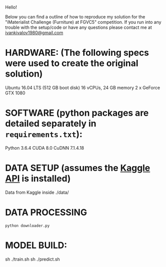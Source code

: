 Hello!

Below you can find a outline of how to reproduce my solution for the "iMaterialist Challenge (Furniture) at FGVC5" competition.
If you run into any trouble with the setup/code or have any questions please contact me at ivankivalov1980@gmail.com

# HARDWARE: (The following specs were used to create the original solution)
Ubuntu 16.04 LTS (512 GB boot disk)
16 vCPUs, 24 GB memory
2 x GeForce GTX 1080

# SOFTWARE (python packages are detailed separately in `requirements.txt`):
Python 3.6.4
CUDA 8.0
CuDNN 7.1.4.18

# DATA SETUP (assumes the [Kaggle API](https://github.com/Kaggle/kaggle-api) is installed)
Data from Kaggle inside ./data/

# DATA PROCESSING
`python downloader.py`

# MODEL BUILD:
sh ./train.sh
sh ./predict.sh
